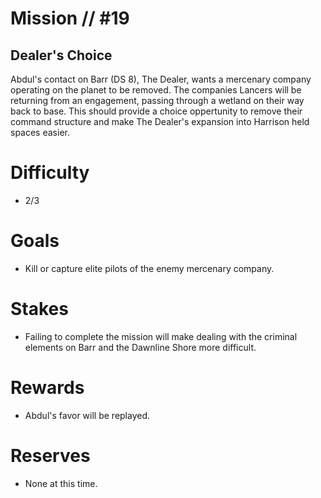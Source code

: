 # Mission // #19
## Dealer's Choice

Abdul's contact on Barr (DS 8), The Dealer, wants a mercenary company operating on the planet to be removed. The companies Lancers will be returning from an engagement, passing through a wetland on their way back to base. This should provide a choice oppertunity to remove their command structure and make The Dealer's expansion into Harrison held spaces easier.

# Difficulty
- 2/3

# Goals
- Kill or capture elite pilots of the enemy mercenary company.

# Stakes
- Failing to complete the mission will make dealing with the criminal elements on Barr and the Dawnline Shore more difficult.

# Rewards
- Abdul's favor will be replayed.

# Reserves
- None at this time.